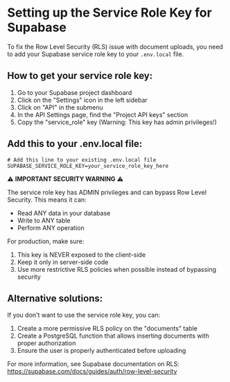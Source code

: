 # Setting up the Service Role Key for Supabase

To fix the Row Level Security (RLS) issue with document uploads, you need to add your Supabase service role key to your `.env.local` file.

## How to get your service role key:

1. Go to your Supabase project dashboard
2. Click on the "Settings" icon in the left sidebar
3. Click on "API" in the submenu
4. In the API Settings page, find the "Project API keys" section
5. Copy the "service_role" key (Warning: This key has admin privileges!)

## Add this to your .env.local file:

```
# Add this line to your existing .env.local file
SUPABASE_SERVICE_ROLE_KEY=your_service_role_key_here
```

⚠️ **IMPORTANT SECURITY WARNING** ⚠️

The service role key has ADMIN privileges and can bypass Row Level Security. This means it can:
- Read ANY data in your database
- Write to ANY table
- Perform ANY operation

For production, make sure:
1. This key is NEVER exposed to the client-side
2. Keep it only in server-side code
3. Use more restrictive RLS policies when possible instead of bypassing security

## Alternative solutions:

If you don't want to use the service role key, you can:

1. Create a more permissive RLS policy on the "documents" table
2. Create a PostgreSQL function that allows inserting documents with proper authorization
3. Ensure the user is properly authenticated before uploading

For more information, see Supabase documentation on RLS: https://supabase.com/docs/guides/auth/row-level-security 